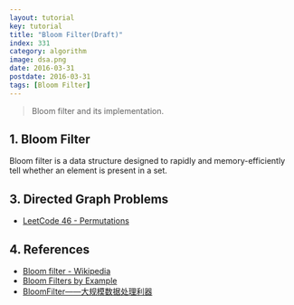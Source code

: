 ```yaml
---
layout: tutorial
key: tutorial
title: "Bloom Filter(Draft)"
index: 331
category: algorithm
image: dsa.png
date: 2016-03-31
postdate: 2016-03-31
tags: [Bloom Filter]
---
```


> Bloom filter and its implementation.

## 1. Bloom Filter
Bloom filter is a data structure designed to rapidly and memory-efficiently tell whether an element is present in a set.

## 3. Directed Graph Problems
* [LeetCode 46 - Permutations](https://leetcode.com/problems/permutations/)

## 4. References
* [Bloom filter - Wikipedia](https://en.wikipedia.org/wiki/Bloom_filter)
* [Bloom Filters by Example](https://llimllib.github.io/bloomfilter-tutorial/)
* [BloomFilter——大规模数据处理利器](http://www.cnblogs.com/heaad/archive/2011/01/02/1924195.html)
